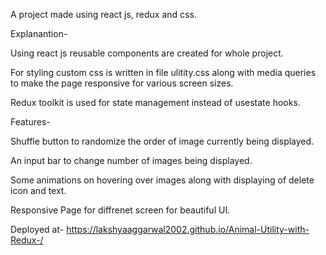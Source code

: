 A project made using react js, redux and css.

Explanantion-

Using react js reusable components are created for whole project.

For styling custom css is written in file ulitity.css along with media queries to make the page responsive for various screen sizes.

Redux toolkit is used for state management instead of usestate hooks.


Features-

Shuffle button to randomize the order of image currently being displayed.

An input bar to change number of images being displayed.

Some animations on hovering over images along with displaying of delete icon and text.

Responsive Page for diffrenet screen for beautiful UI. 

Deployed at- https://lakshyaaggarwal2002.github.io/Animal-Utility-with-Redux-/
